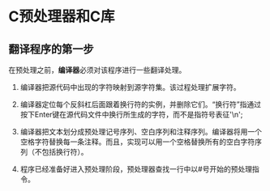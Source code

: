 # C预处理器和C库

## 翻译程序的第一步

在预处理之前，**编译器**必须对该程序进行一些翻译处理。

1. 编译器把源代码中出现的字符映射到源字符集。该过程处理扩展字符。

2. 编译器定位每个反斜杠后面跟着换行符的实例，并删除它们。“换行符”指通过按下Enter键在源代码文件中换行所生成的字符，而不是指符号表征'\n';

3. 编译器把文本划分成预处理记号序列、空白序列和注释序列。编译器将用一个空格字符替换每一条注释。而且，实现可以用一个空格替换所有的空白字符序列（不包括换行符）。

4. 程序已经准备好进入预处理阶段，预处理器查找一行中以#号开始的预处理指令。

